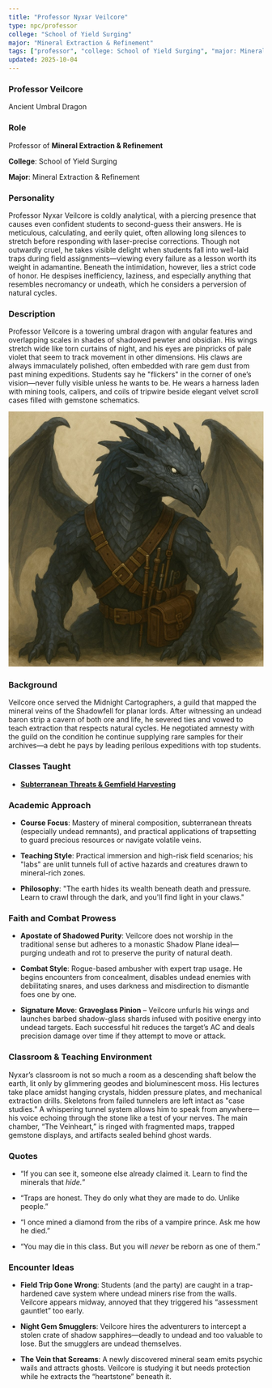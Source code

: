 ```yaml
---
title: "Professor Nyxar Veilcore"
type: npc/professor
college: "School of Yield Surging"
major: "Mineral Extraction & Refinement"
tags: ["professor", "college: School of Yield Surging", "major: Mineral Extraction & Refinement","variant:umbral"]
updated: 2025-10-04
---
```


### Professor Veilcore

Ancient Umbral Dragon

### Role

Professor of **Mineral Extraction & Refinement**

**College**: School of Yield Surging

**Major**: Mineral Extraction & Refinement

### Personality

Professor Nyxar Veilcore is coldly analytical, with a piercing presence that causes even confident students to second-guess their answers. He is meticulous, calculating, and eerily quiet, often allowing long silences to stretch before responding with laser-precise corrections. Though not outwardly cruel, he takes visible delight when students fall into well-laid traps during field assignments—viewing every failure as a lesson worth its weight in adamantine. Beneath the intimidation, however, lies a strict code of honor. He despises inefficiency, laziness, and especially anything that resembles necromancy or undeath, which he considers a perversion of natural cycles.

### Description

Professor Veilcore is a towering umbral dragon with angular features and overlapping scales in shades of shadowed pewter and obsidian. His wings stretch wide like torn curtains of night, and his eyes are pinpricks of pale violet that seem to track movement in other dimensions. His claws are always immaculately polished, often embedded with rare gem dust from past mining expeditions. Students say he "flickers" in the corner of one’s vision—never fully visible unless he wants to be. He wears a harness laden with mining tools, calipers, and coils of tripwire beside elegant velvet scroll cases filled with gemstone schematics.

![F88DD631-166B-4925-81D4-EC797CA85C2B](/assets/images/F88DD631-166B-4925-81D4-EC797CA85C2B.jpg)

### Background

Veilcore once served the Midnight Cartographers, a guild that mapped the mineral veins of the Shadowfell for planar lords. After witnessing an undead baron strip a cavern of both ore and life, he severed ties and vowed to teach extraction that respects natural cycles. He negotiated amnesty with the guild on the condition he continue supplying rare samples for their archives—a debt he pays by leading perilous expeditions with top students.

### Classes Taught

- **[Subterranean Threats & Gemfield Harvesting](../Academics/course-catalog.md#subterranean-threats-and-gemfield-harvesting)**

### Academic Approach

- **Course Focus**: Mastery of mineral composition, subterranean threats (especially undead remnants), and practical applications of trapsetting to guard precious resources or navigate volatile veins.

- **Teaching Style**: Practical immersion and high-risk field scenarios; his "labs" are unlit tunnels full of active hazards and creatures drawn to mineral-rich zones.

- **Philosophy**: "The earth hides its wealth beneath death and pressure. Learn to crawl through the dark, and you'll find light in your claws."

### Faith and Combat Prowess

- **Apostate of Shadowed Purity**: Veilcore does not worship in the traditional sense but adheres to a monastic Shadow Plane ideal—purging undeath and rot to preserve the purity of natural death.

- **Combat Style**: Rogue-based ambusher with expert trap usage. He begins encounters from concealment, disables undead enemies with debilitating snares, and uses darkness and misdirection to dismantle foes one by one.

- **Signature Move**: **Graveglass Pinion** – Veilcore unfurls his wings and launches barbed shadow-glass shards infused with positive energy into undead targets. Each successful hit reduces the target’s AC and deals precision damage over time if they attempt to move or attack.

### Classroom & Teaching Environment

Nyxar’s classroom is not so much a room as a descending shaft below the earth, lit only by glimmering geodes and bioluminescent moss. His lectures take place amidst hanging crystals, hidden pressure plates, and mechanical extraction drills. Skeletons from failed tunnelers are left intact as "case studies." A whispering tunnel system allows him to speak from anywhere—his voice echoing through the stone like a test of your nerves. The main chamber, “The Veinheart,” is ringed with fragmented maps, trapped gemstone displays, and artifacts sealed behind ghost wards.

### Quotes

- “If you can see it, someone else already claimed it. Learn to find the minerals that *hide.*”

- “Traps are honest. They do only what they are made to do. Unlike people.”

- “I once mined a diamond from the ribs of a vampire prince. Ask me how he died.”

- “You may die in this class. But you will *never* be reborn as one of them.”

### Encounter Ideas

- **Field Trip Gone Wrong**: Students (and the party) are caught in a trap-hardened cave system where undead miners rise from the walls. Veilcore appears midway, annoyed that they triggered his “assessment gauntlet” too early.

- **Night Gem Smugglers**: Veilcore hires the adventurers to intercept a stolen crate of shadow sapphires—deadly to undead and too valuable to lose. But the smugglers are undead themselves.

- **The Vein that Screams**: A newly discovered mineral seam emits psychic wails and attracts ghosts. Veilcore is studying it but needs protection while he extracts the “heartstone” beneath it.

